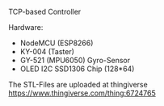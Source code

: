 TCP-based Controller

Hardware:
- NodeMCU (ESP8266)
- KY-004 (Taster)
- GY-521 (MPU6050) Gyro-Sensor
- OLED I2C SSD1306 Chip (128*64)

The STL-Files are uploaded at thingiverse
https://www.thingiverse.com/thing:6724765
